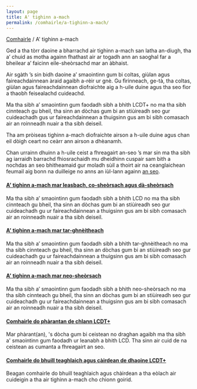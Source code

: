 ```yaml
---
layout: page
title: A' tighinn a-mach
permalink: /comhairle/a-tighinn-a-mach/
---
```


[Comhairle](/comhairle/) / A' tighinn a-mach

Ged a tha tòrr daoine a bharrachd air tighinn a-mach san latha an-diugh, tha a’ chuid as motha againn fhathast air ar togadh ann an saoghal far a bheilear a’ faicinn eile-sheòrsachd mar an àbhaist.

Air sgàth ’s sin bidh daoine a’ smaointinn gum bi coltas, giùlan agus faireachdainnean àraid agaibh a-rèir ur gnè. Gu fìrinneach, ge-tà, tha coltas, giùlan agus faireachdainnean diofraichte aig a h-uile duine agus tha seo fìor a thaobh feisealachd cuideachd.

Ma tha sibh a’ smaointinn gum faodadh sibh a bhith LCDT+ no ma tha sibh cinnteach gu bheil, tha sinn an dòchas gum bi an stiùireadh seo gur cuideachadh gus ur faireachdainnean a thuigsinn gus am bi sibh comasach air an roinneadh nuair a tha sibh deiseil.

Tha am pròiseas tighinn a-mach diofraichte airson a h-uile duine agus chan eil dòigh ceart no ceàrr ann airson a dhèanamh.

Chan urrainn dhuinn a h-uile ceist a fhreagairt an-seo ’s mar sin ma tha sibh ag iarraidh barrachd fhiosrachaidh mu dheidhinn cuspair sam bith a nochdas an seo bhitheamaid gur moladh sùil a thoirt air na ceanglaichean feumail aig bonn na duilleige no anns an iùl-lann againn [an seo]({site.baseurl}/ceanglaichean/).

#### [A' tighinn a-mach mar leasbach, co-sheòrsach agus dà-sheòrsach](/comhairle/a-tighinn-a-mach-mar-lcd/)

Ma tha sibh a’ smaointinn gum faodadh sibh a bhith LCD no ma tha sibh cinnteach gu bheil, tha sinn an dòchas gum bi an stiùireadh seo gur cuideachadh gu ur faireachdainnean a thuigsinn gus am bi sibh comasach air an roinneadh nuair a tha sibh deiseil.

#### [A' tighinn a-mach mar tar-ghnèitheach]({site.baseurl}/comhairle/a-tighinn-a-mach-mar-tar-ghneitheach/)

Ma tha sibh a’ smaointinn gum faodadh sibh a bhith tar-ghnèitheach no ma tha sibh cinnteach gu bheil, tha sinn an dòchas gum bi an stiùireadh seo gur cuideachadh gu ur faireachdainnean a thuigsinn gus am bi sibh comasach air an roinneadh nuair a tha sibh deiseil.

#### [A' tighinn a-mach mar neo-sheòrsach]({site.baseurl}/comhairle/a-tighinn-a-mach-mar-neo-sheorsach/)

Ma tha sibh a’ smaointinn gum faodadh sibh a bhith neo-sheòrsach no ma tha sibh cinnteach gu bheil, tha sinn an dòchas gum bi an stiùireadh seo gur cuideachadh gu ur faireachdainnean a thuigsinn gus am bi sibh comasach air an roinneadh nuair a tha sibh deiseil.

#### [Comhairle do phàrantan de chlann LCDT+]({site.baseurl}/comhairle/comhairle-do-pharantan-de-chlann-lcdtq/)

Mar phàrant(an), 's dòcha gum bi ceistean no draghan agaibh ma tha sibh a' smaointinn gum faodadh ur leanabh a bhith LCD. Tha sinn air cuid de na ceistean as cumanta a fhreagairt an seo.

#### [Comhairle do bhuill teaghlaich agus càirdean de dhaoine LCDT+]({site.baseurl}/comhairle/comhairle-do-bhuill-teaghlaich-agus-chairdean/)

Beagan comhairle do bhuill teaghlaich agus chàirdean a tha eòlach air cuideigin a tha air tighinn a-mach cho chionn goirid.
